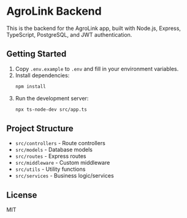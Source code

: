 # AgroLink Backend

This is the backend for the AgroLink app, built with Node.js, Express, TypeScript, PostgreSQL, and JWT authentication.

## Getting Started

1. Copy `.env.example` to `.env` and fill in your environment variables.
2. Install dependencies:
   ```sh
   npm install
   ```
3. Run the development server:
   ```sh
   npx ts-node-dev src/app.ts
   ```

## Project Structure
- `src/controllers` - Route controllers
- `src/models` - Database models
- `src/routes` - Express routes
- `src/middleware` - Custom middleware
- `src/utils` - Utility functions
- `src/services` - Business logic/services

## License
MIT
